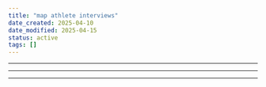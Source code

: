 ```yaml
---
title: "map athlete interviews"
date_created: 2025-04-10
date_modified: 2025-04-15
status: active
tags: []
---
```


---

---

---


